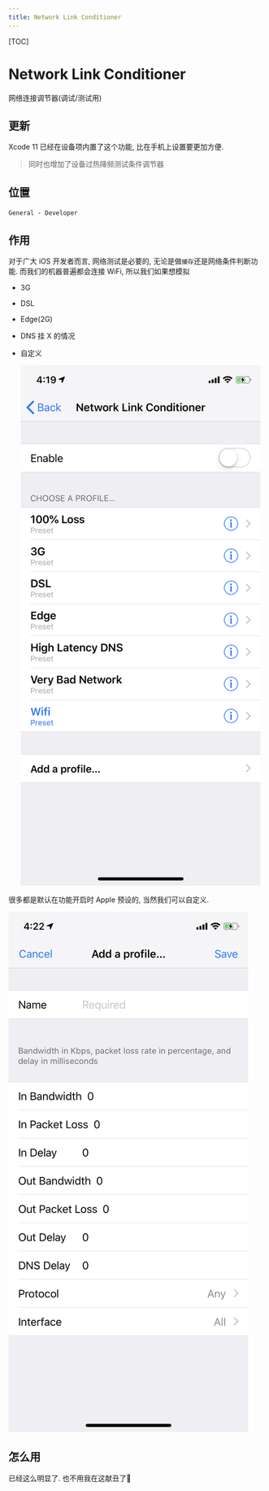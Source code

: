 ```yaml
---
title: Network Link Conditioner
---
```


[TOC]

# Network Link Conditioner

网络连接调节器(调试/测试用)

## 更新

Xcode 11 已经在设备项内置了这个功能, 比在手机上设置要更加方便. 

> 同时也增加了设备过热降频测试条件调节器


## 位置

 `General - Developer`

## 作用

对于广大 iOS 开发者而言, 网络测试是必要的, 无论是做`缓存`还是网络条件判断功能. 而我们的机器普遍都会连接 WiFi, 所以我们如果想模拟

- 3G

- DSL

- Edge(2G)

- DNS 挂 X 的情况

- 自定义

  ![首页](NetworkLinkConditioner/main.jpeg)

很多都是默认在功能开启时 Apple 预设的, 当然我们可以自定义.

![自定义](NetworkLinkConditioner/customize.jpeg)

## 怎么用

已经这么明显了. 也不用我在这献丑了🎉



